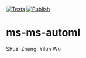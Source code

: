 [![Tests](https://github.com/szheng3/ms-automl/actions/workflows/python-app.yml/badge.svg)](https://github.com/szheng3/ms-automl/actions/workflows/python-app.yml)
[![Publish](https://github.com/szheng3/ms-automl/actions/workflows/publish.yml/badge.svg)](https://github.com/szheng3/ms-automl/actions/workflows/publish.yml)


# ms-ms-automl
Shuai Zheng, Yilun Wu